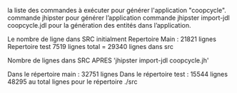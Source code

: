 la liste des commandes à exécuter pour générer l'application "coopcycle".
commande jhipster pour générer l’application 
commande jhipster import-jdl coopcycle.jdl pour la génération des entités dans l’application.


Le nombre de ligne dans SRC initialment
Repertoire Main : 21821 lignes
Repertoire test 7519 lignes
total =  29340 lignes dans src


Nombre de lignes dans SRC APRES 'jhipster import-jdl coopcycle.jh'

Dans le répertoire main : 32751 lignes
Dans le répertoire test : 15544 lignes
48295 au total lignes pour le répertoire ./src

